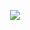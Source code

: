 <p align="center">
  <img src="https://cdn.discordapp.com/attachments/522441208740446218/584206737482186772/unknown.png"/>
</p>
